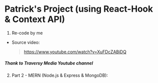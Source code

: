 # Patrick's Project (using React-Hook & Context API)

1. Re-code by me

- Source video:
  > https://www.youtube.com/watch?v=XuFDcZABiDQ

##### Thank to Traversy Media Youtube channel

2. Part 2 - MERN (Node.js & Express & MongoDB):
